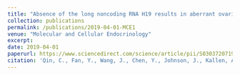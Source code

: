 ```yaml
---
title: "Absence of the long noncoding RNA H19 results in aberrant ovarian STAR and progesterone production"
collection: publications
permalink: /publications/2019-04-01-MCE1
venue: "Molecular and Cellular Endocrinology"
excerpt:
date: 2019-04-01
paperurl: https://www.sciencedirect.com/science/article/pii/S0303720719300930
citation: 'Qin, C., Fan, Y., Wang, J., Chen, Y., Johnson, J., Kallen, A.N. (2019) "Absence of the long noncoding RNA H19 results in aberrant ovarian STAR and progesterone production." <i>Molecular and Cellular Endocrinology,</i> 490, 15-20.'
---
```

